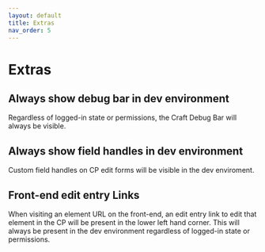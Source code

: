 ```yaml
---
layout: default
title: Extras
nav_order: 5
---
```


# Extras

## Always show debug bar in dev environment

Regardless of logged-in state or permissions, the Craft Debug Bar will always be visible.

## Always show field handles in dev environment

Custom field handles on CP edit forms will be visible in the dev enviroment.

## Front-end edit entry Links

When visiting an element URL on the front-end, an edit entry link to edit that element in the CP will be present in the lower left hand corner. This will always be present in the dev environment regardless of logged-in state or permissions.
